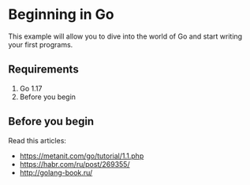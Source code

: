 # Beginning in Go

This example will allow you to dive into the world of Go and start writing your first programs.

## Requirements

1. Go 1.17
2. Before you begin

## Before you begin

Read this articles:
 - https://metanit.com/go/tutorial/1.1.php
 - https://habr.com/ru/post/269355/
 - http://golang-book.ru/